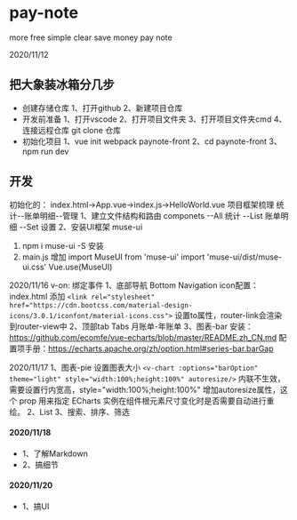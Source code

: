 # pay-note
more free simple clear save money pay note

2020/11/12
## 把大象装冰箱分几步
- 创建存储仓库
1、打开github
2、新建项目仓库
- 开发前准备
1、打开vscode
2、打开项目文件夹
3、打开项目文件夹cmd
4、连接远程仓库 git clone 仓库
- 初始化项目
1、vue init webpack paynote-front
2、cd paynote-front
3、npm run dev
## 开发
初始化的：
index.html->App.vue->index.js->HelloWorld.vue
项目框架梳理
统计--账单明细--管理
1、建立文件结构和路由
  componets
    --All 统计
    --List 账单明细
    --Set 设置
2、安装UI框架 muse-ui
  1) npm i muse-ui -S 安装
  2) main.js 增加
  import MuseUI from 'muse-ui'
  import 'muse-ui/dist/muse-ui.css'
  Vue.use(MuseUI)

2020/11/16
v-on:   绑定事件
1、底部导航 Bottom Navigation
icon配置：index.html 添加
    `<link rel="stylesheet" href="https://cdn.bootcss.com/material-design-icons/3.0.1/iconfont/material-icons.css">`
设置to属性，router-link会渲染到router-view中
2、顶部tab Tabs
月账单-年账单
3、图表-bar
安装：https://github.com/ecomfe/vue-echarts/blob/master/README.zh_CN.md
配置项手册：https://echarts.apache.org/zh/option.html#series-bar.barGap

2020/11/17
1、图表-pie
设置图表大小
`<v-chart :options="barOption" theme="light" style="width:100%;height:100%" autoresize/>`
内联不生效，需要设置行内宽高，style="width:100%;height:100%"
增加autoresize属性，这个 prop 用来指定 ECharts 实例在组件根元素尺寸变化时是否需要自动进行重绘。
2、List
3、搜索、排序、筛选

#### 2020/11/18
- 1、了解Markdown
- 2、搞细节

#### 2020/11/20
- 1、搞UI

